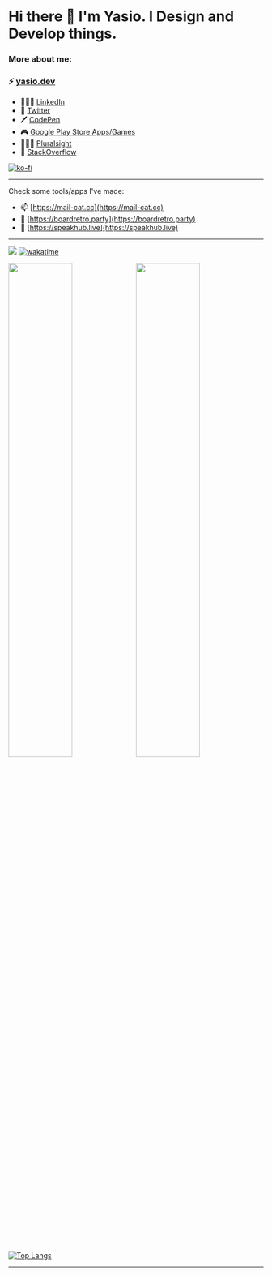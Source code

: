 # Hi there 👋 I'm Yasio. I Design and Develop things.

### More about me:

###  ⚡ [yasio.dev](https://yasio.dev)

- 👨🏻‍💼 [LinkedIn](https://www.linkedin.com/in/janbaszczok/)
- 🐓 [Twitter](https://twitter.com/YasiOnFire)
- 🖊 [CodePen](https://codepen.io/Yasio)
- 🎮 [Google Play Store Apps/Games](https://play.google.com/store/apps/developer?id=YAS.IO)
- 👨🏻‍🏫 [Pluralsight](https://app.pluralsight.com/profile/jan-baszczok)
- 📔 [StackOverflow](https://stackoverflow.com/users/9488284/yasio)


[![ko-fi](https://www.ko-fi.com/img/githubbutton_sm.svg)](https://ko-fi.com/S6S82QDOW)

---

Check some tools/apps I've made:
- 📫 [https://mail-cat.cc](https://mail-cat.cc)
- 🎈 [https://boardretro.party](https://boardretro.party)
- 💬 [https://speakhub.live](https://speakhub.live)

---
![](https://komarev.com/ghpvc/?username=YasiOnFire&color=blueviolet) [![wakatime](https://wakatime.com/badge/user/2d17ce26-1611-4757-bf95-fdb0da64fc74.svg)](https://wakatime.com/@2d17ce26-1611-4757-bf95-fdb0da64fc74)

<img src="https://github-readme-stats.vercel.app/api?username=YasiOnFire&show_icons=true&theme=tokyonight" width="50%"/><img src="https://github-readme-streak-stats.herokuapp.com/?user=YasiOnFire&theme=tokyonight" width="50%"/>
[![Top Langs](https://github-readme-stats.vercel.app/api/top-langs/?username=YasiOnFire&layout=compact&theme=tokyonight)](https://yasio.pl)

---
